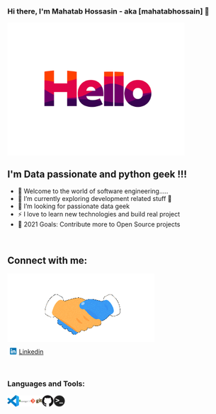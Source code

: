 

### Hi there, I'm Mahatab Hossasin - aka [mahatabhossain] 👋

<img align='center' src= 'https://github.com/mahatabhossain/mahatabhossain/blob/main/7b39c67abc82d534cc91a3e6c4cd8609.gif' style="height:300px"/>

<br/>


## I'm  Data passionate and python geek  !!!

- 🔭 Welcome to the world of software engineering.....
- 🌱 I’m currently exploring development related stuff 🤣
- 👯 I’m looking for passionate data geek
- ⚡ I love to learn new technologies and build real project
- 🥅 2021 Goals: Contribute more to Open Source projects

<br />

## Connect with me:

<img align='center' alt='hello' src='https://github.com/Danialmonachan11/Danialmonachan11/blob/master/Assets/Handshake.gif' />
<br/>


<img align="left" alt="md-tausif786 | LinkedIn" width="26px" src="https://github.com/Danialmonachan11/Danialmonachan11/blob/master/Assets/linkedin.jpg" /><a href='https://www.linkedin.com/in/mahatab-hossain/' target="_blank"> Linkedin  </a> 

<br />

### Languages and Tools:

<img align="left" alt="Visual Studio Code" width="26px" src="https://raw.githubusercontent.com/github/explore/80688e429a7d4ef2fca1e82350fe8e3517d3494d/topics/visual-studio-code/visual-studio-code.png"/>
<img align="left" alt="Python" width="26px" 
<img align="left" alt="MongoDB" width="26px"
src="https://raw.githubusercontent.com/github/explore/80688e429a7d4ef2fca1e82350fe8e3517d3494d/topics/mongodb/mongodb.png"/>
<img align="left" alt="Git" width="26px" 
src="https://raw.githubusercontent.com/github/explore/80688e429a7d4ef2fca1e82350fe8e3517d3494d/topics/git/git.png"/>
<img align="left" alt="GitHub" width="26px" src="https://raw.githubusercontent.com/github/explore/78df643247d429f6cc873026c0622819ad797942/topics/github/github.png"/>
<img align="left" alt="Terminal" width="26px" src="https://raw.githubusercontent.com/github/explore/80688e429a7d4ef2fca1e82350fe8e3517d3494d/topics/terminal/terminal.png"/>

<br />
<br />
